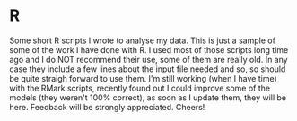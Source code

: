 # R
Some short R scripts I wrote to analyse my data.
This is just a sample of some of the work I have done with R.
I used most of those scripts long time ago and I do NOT recommend their use, some of them are really old.
In any case they include a few lines about the input file needed and so, so should be quite straigh forward to use them.
I'm still working (when I have time) with the RMark scripts, recently found out I could improve some of the models (they weren't 100% correct), as soon as I update them, they will be here. Feedback will be strongly appreciated.
Cheers!
